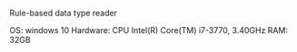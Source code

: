 Rule-based data type reader

OS: windows 10
Hardware: CPU Intel(R) Core(TM) i7-3770, 3.40GHz
RAM: 32GB
